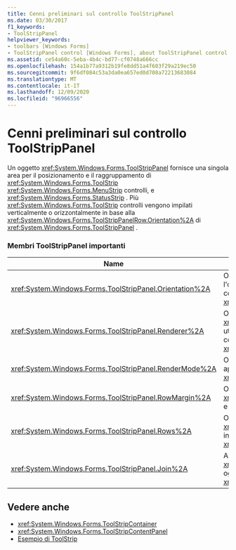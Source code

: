 ```yaml
---
title: Cenni preliminari sul controllo ToolStripPanel
ms.date: 03/30/2017
f1_keywords:
- ToolStripPanel
helpviewer_keywords:
- toolbars [Windows Forms]
- ToolStripPanel control [Windows Forms], about ToolStripPanel control
ms.assetid: ce54a60c-5eba-4b4c-bd77-cf0748a666cc
ms.openlocfilehash: 154a1b77a9312b19fe8dd51a4f603f29a219ec50
ms.sourcegitcommit: 9f6df084c53a3da0ea657ed0d708a72213683084
ms.translationtype: MT
ms.contentlocale: it-IT
ms.lasthandoff: 12/09/2020
ms.locfileid: "96966556"
---
```

# <a name="toolstrippanel-control-overview"></a>Cenni preliminari sul controllo ToolStripPanel

Un oggetto <xref:System.Windows.Forms.ToolStripPanel> fornisce una singola area per il posizionamento e il raggruppamento di <xref:System.Windows.Forms.ToolStrip> <xref:System.Windows.Forms.MenuStrip> controlli, e <xref:System.Windows.Forms.StatusStrip> . Più <xref:System.Windows.Forms.ToolStrip> controlli vengono impilati verticalmente o orizzontalmente in base alla <xref:System.Windows.Forms.ToolStripPanelRow.Orientation%2A> di <xref:System.Windows.Forms.ToolStripPanel> .  
  
### <a name="important-toolstrippanel-members"></a>Membri ToolStripPanel importanti  
  
|Name|Descrizione|  
|----------|-----------------|  
|<xref:System.Windows.Forms.ToolStripPanel.Orientation%2A>|Ottiene o imposta un valore che indica l'orientamento orizzontale o verticale del controllo <xref:System.Windows.Forms.ToolStripPanel>.|  
|<xref:System.Windows.Forms.ToolStripPanel.Renderer%2A>|Ottiene o imposta una classe <xref:System.Windows.Forms.ToolStripRenderer> utilizzata per personalizzare l'aspetto di un controllo <xref:System.Windows.Forms.ToolStripPanel>.|  
|<xref:System.Windows.Forms.ToolStripPanel.RenderMode%2A>|Ottiene o imposta gli stili di disegno da applicare al <xref:System.Windows.Forms.ToolStripPanel>.|  
|<xref:System.Windows.Forms.ToolStripPanel.RowMargin%2A>|Ottiene o imposta la spaziatura, in pixel, tra <xref:System.Windows.Forms.ToolStripPanelRow> e <xref:System.Windows.Forms.ToolStripPanel> .|  
|<xref:System.Windows.Forms.ToolStripPanel.Rows%2A>|Ottiene l'oggetto <xref:System.Windows.Forms.ToolStripPanelRow> in questo oggetto <xref:System.Windows.Forms.ToolStripPanel> .|  
|<xref:System.Windows.Forms.ToolStripPanel.Join%2A>|Aggiunge un oggetto <xref:System.Windows.Forms.ToolStrip> a un oggetto <xref:System.Windows.Forms.ToolStripPanel>.|  
  
## <a name="see-also"></a>Vedere anche

- <xref:System.Windows.Forms.ToolStripContainer>
- <xref:System.Windows.Forms.ToolStripContentPanel>
- [Esempio di ToolStrip](/previous-versions/visualstudio/visual-studio-2008/ms181005(v=vs.90))
